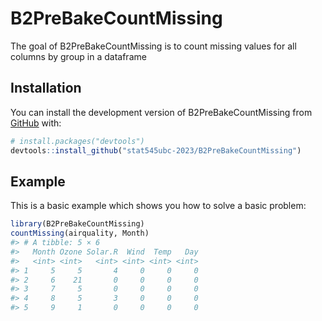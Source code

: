 
<!-- README.md is generated from README.Rmd. Please edit that file -->

# B2PreBakeCountMissing

<!-- badges: start -->
<!-- badges: end -->

The goal of B2PreBakeCountMissing is to count missing values for all
columns by group in a dataframe

## Installation

You can install the development version of B2PreBakeCountMissing from
[GitHub](https://github.com/) with:

``` r
# install.packages("devtools")
devtools::install_github("stat545ubc-2023/B2PreBakeCountMissing")
```

## Example

This is a basic example which shows you how to solve a basic problem:

``` r
library(B2PreBakeCountMissing)
countMissing(airquality, Month)
#> # A tibble: 5 × 6
#>   Month Ozone Solar.R  Wind  Temp   Day
#>   <int> <int>   <int> <int> <int> <int>
#> 1     5     5       4     0     0     0
#> 2     6    21       0     0     0     0
#> 3     7     5       0     0     0     0
#> 4     8     5       3     0     0     0
#> 5     9     1       0     0     0     0
```
